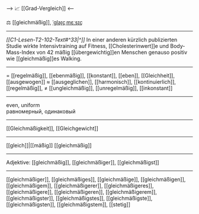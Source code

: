 --> 📈 [[Grad-Vergleich]] <--

⚖️ [[gleichmäßig]], [ˈɡlaɪ̯çˌmɛːsɪç](https://youglish.com/pronounce/gleichmäßig/german)

---
*[[C1-Lesen-T2-102-Text#^33|^]]* In einer anderen kürzlich publizierten Studie wirkte Intensivtraining auf Fitness, [[Cholesterinwert]]e und Body-Mass-Index von 42 mäßig [[übergewichtig]]en Menschen genauso positiv wie [[gleichmäßig]]es Walking.

---
= [[regelmäßig]], [[ebenmäßig]], [[konstant]], [[eben]], [[Gleichheit]], [[ausgewogen]]
≈ [[ausgeglichen]], [[harmonisch]], [[kontinuierlich]],  [[regelmäßig]],
≠ [[ungleichmäßig]], [[unregelmäßig]], [[inkonstant]]

---
even, uniform  
равномерный, одинаковый

---
[[Gleichmäßigkeit]], [[Gleichgewicht]]

---
[[gleich]]|[[mäßig]]
[[gleichmäßig]]


---
Adjektive: [[gleichmäßig]], [[gleichmäßiger]], [[gleichmäßigst]]

---
[[gleichmäßiger]], [[gleichmäßiges]], [[gleichmäßige]], [[gleichmäßigen]], [[gleichmäßigem]], [[gleichmäßigerer]], [[gleichmäßigeres]], [[gleichmäßigere]], [[gleichmäßigeren]], [[gleichmäßigerem]], [[gleichmäßigster]], [[gleichmäßigstes]], [[gleichmäßigste]], [[gleichmäßigsten]], [[gleichmäßigstem]], [[stetig]]